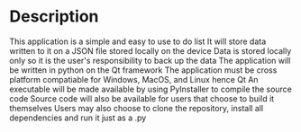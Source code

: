 # Description
This application is a simple and easy to use to do list
It will store data written to it on a JSON file stored locally on the device
Data is stored locally only so it is the user's responsibility to back up the data
The application will be written in python on the Qt framework 
The application must be cross platform compatiable for Windows, MacOS, and Linux hence Qt
An executable will be made available by using PyInstaller to compile the source code
Source code will also be available for users that choose to build it themselves
Users may also choose to clone the repository, install all dependencies and run it just as a .py 